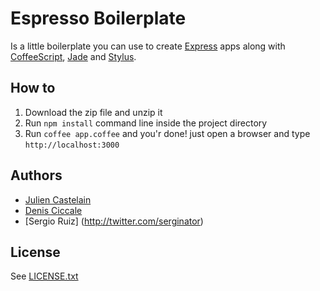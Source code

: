 # Espresso Boilerplate

Is a little boilerplate you can use to create [Express](http://www.expressjs.com) apps along with [CoffeeScript](http://www.coffeescript.org), [Jade](http://jade-lang.com/) and [Stylus](http://learnboost.github.com/stylus).

## How to
1. Download the zip file and unzip it
2. Run `npm install` command line inside the project directory
3. Run `coffee app.coffee` and you'r done! just open a browser and type `http://localhost:3000`

## Authors
- [Julien Castelain](http://twitter.com/__juju__)
- [Denis Ciccale](http://twitter.com/tdecs)
- [Sergio Ruiz] (http://twitter.com/serginator)

## License
See [LICENSE.txt](https://raw.github.com/dciccale/espresso-boilerplate/master/LICENSE.txt)
